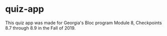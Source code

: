 # quiz-app

This quiz app was made for Georgia's Bloc program Module 8, Checkpoints 8.7 through 8.9 in the Fall of 2019.